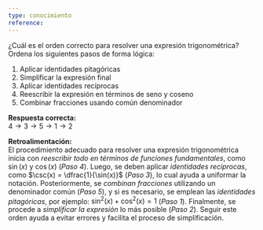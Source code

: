 ```yaml
---
type: conocimiento
reference:
---
```


¿Cuál es el orden correcto para resolver una expresión trigonométrica?
Ordena los siguientes pasos de forma lógica:

1. Aplicar identidades pitagóricas  
2. Simplificar la expresión final  
3. Aplicar identidades recíprocas  
4. Reescribir la expresión en términos de seno y coseno  
5. Combinar fracciones usando común denominador

**Respuesta correcta:**  
$4 \rightarrow 3 \rightarrow 5 \rightarrow 1 \rightarrow 2$

**Retroalimentación:**  
El procedimiento adecuado para resolver una expresión trigonométrica inicia con *reescribir todo en términos de funciones fundamentales*, como $\sin(x)$ y $\cos(x)$ (*Paso 4*). Luego, se deben aplicar *identidades recíprocas*, como $\csc(x) = \dfrac{1}{\sin(x)}$ (*Paso 3*), lo cual ayuda a uniformar la notación. Posteriormente, se *combinan fracciones* utilizando un denominador común (*Paso 5*), y si es necesario, se emplean las *identidades pitagóricas*, por ejemplo: $\sin^2(x) + \cos^2(x) = 1$ (*Paso 1*). Finalmente, se procede a *simplificar la expresión* lo más posible (*Paso 2*). Seguir este orden ayuda a evitar errores y facilita el proceso de simplificación.